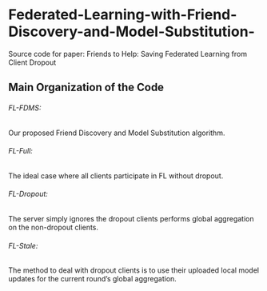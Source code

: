 # Federated-Learning-with-Friend-Discovery-and-Model-Substitution-
Source code for paper: Friends to Help: Saving Federated Learning from Client Dropout
## Main Organization of the Code
###### FL-FDMS:
Our proposed Friend Discovery and Model Substitution algorithm.
###### FL-Full:
The ideal case where all clients participate in FL without dropout.
###### FL-Dropout:
The server simply ignores the dropout clients performs global aggregation on the non-dropout clients.
###### FL-Stale:
The method to deal with dropout clients is to use their uploaded local model updates for the current round’s global aggregation.
